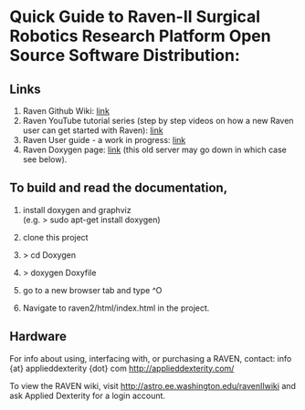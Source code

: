 # Quick Guide to Raven-II  Surgical Robotics Research Platform Open Source Software Distribution:

## Links 

1. Raven Github Wiki: [link](https://github.com/uw-biorobotics/raven2/tree/master)
1. Raven YouTube tutorial series (step by step videos on how a new Raven user can get started with Raven): [link](https://www.youtube.com/playlist?list=PLxMsr-mRZng81BdDTaUX0sueXWeVOX0qd)
1. Raven User guide - a work in progress: [link](https://docs.google.com/document/d/1_21dWhSnXXl0f1e8hjI8vc1neqhOySVY7MGV3GLBImw/edit)
1. Raven Doxygen page: [link](http://astro.ee.washington.edu/raven2docs/annotated.html)  (this old server may go down in which case see below).
 
## To build and read the documentation, 

1. install doxygen and graphviz  
(e.g. > sudo apt-get install doxygen)

1. clone this project

1. \> cd Doxygen

1. \> doxygen Doxyfile

1. go to a new browser tab and type ^O

1. Navigate to raven2/html/index.html in the project.

## Hardware
For info about using, interfacing with, or purchasing a RAVEN, contact: info {at} applieddexterity {dot} com
http://applieddexterity.com/

To view the RAVEN wiki, visit http://astro.ee.washington.edu/ravenIIwiki and ask Applied Dexterity for a login account.
